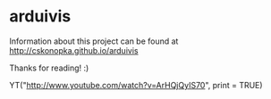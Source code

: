 arduivis
========

Information about this project can be found at http://cskonopka.github.io/arduivis

Thanks for reading! :)

YT("http://www.youtube.com/watch?v=ArHQjQyIS70", print = TRUE)